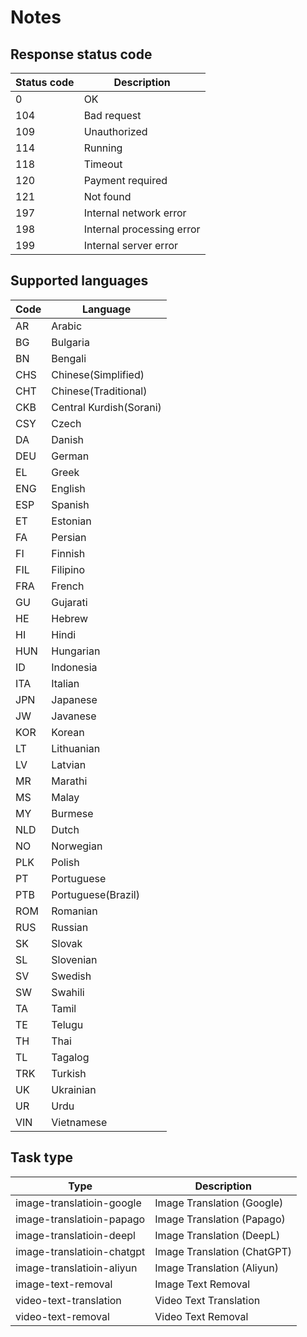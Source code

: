 # Notes

## Response status code

| Status code | Description |
| --- | --- |
| 0 | OK |
| 104 | Bad request |
| 109 | Unauthorized |
| 114 | Running |
| 118 | Timeout |
| 120 | Payment required |
| 121 | Not found |
| 197 | Internal network error |
| 198 | Internal processing error |
| 199 | Internal server error |

## Supported languages

| Code | Language |
| --- | --- |
| AR  | Arabic |
| BG  | Bulgaria |
| BN  | Bengali |
| CHS | Chinese(Simplified) |
| CHT | Chinese(Traditional) |
| CKB | Central Kurdish(Sorani) |
| CSY | Czech |
| DA  | Danish |
| DEU | German |
| EL  | Greek |
| ENG | English |
| ESP | Spanish |
| ET  | Estonian |
| FA  | Persian |
| FI  | Finnish |
| FIL | Filipino |
| FRA | French |
| GU  | Gujarati |
| HE  | Hebrew |
| HI  | Hindi |
| HUN | Hungarian |
| ID  | Indonesia |
| ITA | Italian |
| JPN | Japanese |
| JW  | Javanese |
| KOR | Korean |
| LT  | Lithuanian |
| LV  | Latvian |
| MR  | Marathi |
| MS  | Malay |
| MY  | Burmese |
| NLD | Dutch |
| NO  | Norwegian |
| PLK | Polish |
| PT  | Portuguese |
| PTB | Portuguese(Brazil) |
| ROM | Romanian |
| RUS | Russian |
| SK  | Slovak |
| SL  | Slovenian |
| SV  | Swedish |
| SW  | Swahili |
| TA  | Tamil |
| TE  | Telugu |
| TH  | Thai |
| TL  | Tagalog |
| TRK | Turkish |
| UK  | Ukrainian |
| UR  | Urdu |
| VIN | Vietnamese |

## Task type

| Type | Description |
| --- | --- |
| image-translatioin-google  | Image Translation (Google) |
| image-translatioin-papago | Image Translation (Papago) |
| image-translatioin-deepl | Image Translation (DeepL) |
| image-translatioin-chatgpt | Image Translation (ChatGPT) |
| image-translatioin-aliyun | Image Translation (Aliyun) |
| image-text-removal | Image Text Removal |
| video-text-translation | Video Text Translation |
| video-text-removal | Video Text Removal |
